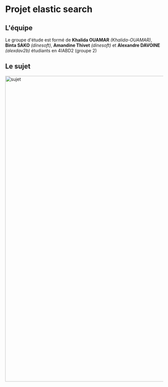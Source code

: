 # Projet elastic search

## L'équipe

Le groupe d'étude est formé de **Khalida OUAMAR** *(Khalida-OUAMAR)*, **Binta SAKO** *(dinesoft)*, **Amandine Thivet** *(dinesoft)* et **Alexandre DAVOINE** *(alexdav2b)*  étudiants en 4IABD2 (groupe 2)

## Le sujet

<img width="972" alt="sujet" src="https://user-images.githubusercontent.com/26594424/113058501-7f3d6880-91ae-11eb-9e25-ff4154fc81aa.png">
